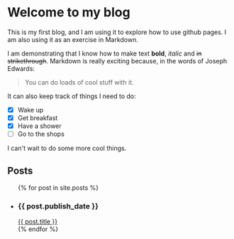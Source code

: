 # Welcome to my blog

This is my first blog, and I am using it to explore how to use github pages. I am also using it as an exercise in Markdown.

I am demonstrating that I know how to make text **bold**, _italic_ and ~~in strikethrough~~. Markdown is really exciting because, in the words of Joseph Edwards:
> You can do loads of cool stuff with it.

It can also keep track of things I need to do:

- [x] Wake up
- [x] Get breakfast
- [x] Have a shower
- [ ] Go to the shops

I can't wait to do some more cool things.

## Posts

<ul>
    {% for post in site.posts %}
        <li>
            <h3>{{ post.publish_date }}</h3>
            <a href="{{ "_posts\2021-03-21-my-first-blog-post.md" | absolute_url}}">{{ post.title }}</a>
        </li>
    {% endfor %}
</ul>
